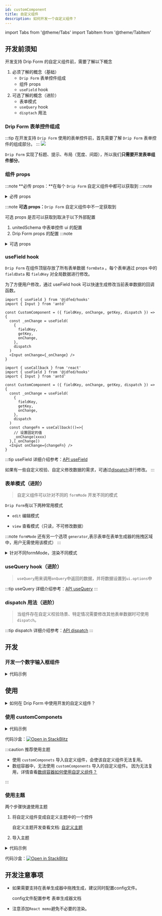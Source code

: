 ```yaml
---
id: customComponent
title: 自定义组件
description: 如何开发一个自定义组件？
---
```


import Tabs from '@theme/Tabs'
import TabItem from '@theme/TabItem'

## 开发前须知

开发支持 Drip Form 的自定义组件前，需要了解以下概念

1. 必须了解的概念（基础）
   - `Drip Form` 表单控件组成
   - 组件 props
   - `useField` hook
1. 可选了解的概念（进阶）
   - 表单模式
   - `useQuery` hook
   - `disptach` 用法

### Drip Form 表单控件组成

:::tip
在开发支持 `Drip Form` 使用的表单控件前，首先需要了解 `Drip Form` 表单控件的组成部分。
:::
![](https://img13.360buyimg.com/imagetools/jfs/t1/8978/25/20797/43362/63b52c27F35db8f94/3cd9b7b2d68e1f13.png)

`Drip Form` 实现了标题、提示、布局（宽度、间距），所以我们**只需要开发表单组件部分**。

### 组件 props

:::note
**必传 props：**在每个 `Drip Form` 自定义组件中都可以获取到
:::note

<details>
<summary>必传 props</summary>

```typescript
export declare type CommonProps = {
  //表单绑定的数据key
  fieldKey: string
  //表单的数据
  fieldData: any
  //操作全局状态的方法
  dispatch: Dispatch
  /**
   * 获取fieldKey在unitedSchema、uiSchema、dataSchema中的路径
   * 用于配合dispatch修改全局状态
   */
  getKey: GetKey
}
```

- dispatch 用法参考下面介绍；
- getKey 的用法详细查看：[API getKey](../API/utils/getkey)

</details>

:::note
**可选 props：**`Drip Form` 自定义组件中不一定获取到

可选 props 是否可以获取到取决于以下外部配置

1. unitedSchema 中表单控件 ui 的配置
1. Drip Form props 的配置
:::note
<details>

<summary>可选 props</summary>

```typescript
declare type DripFormEventType = {
  type: string
  payload: any
}
declare type DripFormEventFuncType = (event: DripFormEventType) => any

export declare type Props = Partial<{
  //unitedSchema中ui.style字段
  style: CSSProperties
  //用户无需关心，传递给useField
  onChange: string
  //用户无需关心，传递给useQuery
  queryFunc: (...args: any[]) => any
  //用户无需关心，传递给useQuery
  requestCache: boolean
  /**
   * 当前表单的模式
   * edit：当前表单为编辑模式
   * generator：当前表单是在form-generator的拖拽区域中
   * view：当前表单为只读模式
   */
  formMode: 'edit' | 'generator' | 'view'
  // onEvent的事件注册
  fireEvent: DripFormEventFuncType
}>
```

- `useField` 参考下面介绍：
- `useQuery` 参考下面介绍；
- `formMode` 参考下面表单模式介绍：
- `fireEvent` 用法详细参考：[API onEvent](../API/formProp/onEvent)

</details>

### useField hook

`Drip Form` 在组件顶层存放了所有表单数据 `formData` 。每个表单通过 props 中的`fieldData` 和 `fieldKey` 对全局数据进行修改。

为了方便用户修改，通过 useField hook 可以快速生成修改当前表单数据的回调函数。

<Tabs>
<TabItem label="事件中使用" value="event">

```tsx
import { useField } from '@jdfed/hooks'
import { Input } from 'antd'

const CustomComponent = ({ fieldKey, onChange, getKey, dispatch }) => {
  const _onChange = useField(
    {
      fieldKey,
      getKey,
      onChange,
    },
    dispatch
  )
  <Input onChange={_onChange} />
}
```

</TabItem>
<TabItem label="直接传递值" value="value">

```tsx
import { useCallback } from 'react'
import { useField } from '@jdfed/hooks'
import { Input } from 'antd'

const CustomComponent = ({ fieldKey, onChange, getKey, dispatch }) => {
  const _onChange = useField(
    {
      fieldKey,
      getKey,
      onChange,
    },
    dispatch
  )
  const changeFn = useCallback(()=>{
    // 设置固定的值
    _onChange(xxxx)
  },[_onChange])
  <Input onChange={changeFn} />
}
```

</TabItem>
</Tabs>


:::tip
useField 详细介绍参考：[API useField](../API/hooks/useField)

如果有一些自定义校验、自定义修改数据的需求，可通过[dispatch](customComponent#dispatch-%E7%94%A8%E6%B3%95%E8%BF%9B%E9%98%B6)进行修改。
:::

### 表单模式（进阶）

> 自定义组件可以针对不同的 `formMode` 开发不同的模式

`Drip Form`有以下两种常用模式

- `edit` 编辑模式

- `view` 查看模式（只读，不可修改数据）

:::note
`formMode` 还有另一个选项 `generator`,表示表单在表单生成器的拖拽区域中，用户无需使用该模式）
:::

<details>
<summary>针对不同formMode，渲染不同模式</summary>

```tsx
import React, { memo } from 'react'
import { InputNumber } from 'antd'
import { useField } from '@jdfed/hooks'

const NumberField = ({
  onChange,
  fieldData,
  fieldKey,
  dispatch,
  getKey,
  formMode,
  ...restProps
}) => {
  const _onChange = useField(
    { fieldKey, onChange, getKey },
    dispatch
  )
  //highlight-start
  // 查看 模式
  if (formMode === 'view') return fieldData || null
  // 编辑模式
  return (
    <InputNumber
      onChange={_onChange}
      value={fieldData}
      {...restProps}
    />
  )
  //highlight-end
}
export const numberField = memo(NumberField)
```

</details>


### useQuery hook（进阶）

> `useQuery`用来调用`onQuery`中返回的数据，并将数据设置到`ui.options`中

:::tip
useQuery 详细介绍参考：[API useQuery](../API/hooks/useQuery)
:::

### dispatch 用法（进阶）

> 当组件存在自定义校验场景、特定情况需要修改其他表单数据时可使用`dispatch`。

:::tip
dispatch 详细介绍参考：[API dispatch](../API/utils/dispatch)
:::

## 开发

### 开发一个数字输入框组件

<details>
<summary>代码示例</summary>

```tsx
import React, { memo } from 'react'
import { InputNumber } from 'antd'
import { useField } from '@jdfed/hooks'

const NumberField = ({
  onChange,
  fieldData,
  fieldKey,
  dispatch,
  getKey,
  formMode,
  ...restProps
}) => {
  const _onChange = useField(
    { fieldKey, onChange, getKey },
    dispatch
  )
  // view 查看模式
  if (formMode === 'view') return fieldData || null
	// edit 编辑模式
  return (
    <InputNumber
      onChange={_onChange}
      value={fieldData}
      {...restProps}
    />
  )
}

export const numberField = memo(NumberField)
```

</details>

## 使用

<details>
<summary>如何在 Drip Form 中使用开发的自定义组件？</summary>

`Drip Form` 有两种导入自定义组件的方法。
- 使用 **customComponets**
- 使用 **主题**

可以**根据自定义组件的使用程度、组件是否需要复用来选择**使用哪种方法。
- 自定义组件只在当前表单使用，则使用 **customComponents** 导入使用；
- 自定义组件后续可能在其他场景或表单中使用，则使用 **主题**；

</details>

### 使用 customComponets

<details>
<summary>代码示例</summary>

<Tabs>
<TabItem value="App.ts" label="App.tsx">

```tsx
import DripForm from '@jdfed/drip-form';
import antd from '@jdfed/drip-form-theme-antd';
import unitedSchema from './unitedSchema';
//highlight-next-line
import { numberField } from './numberField';
import '@jdfed/drip-form/dist/index.css';
import '@jdfed/drip-form-theme-antd/dist/index.css';
import 'antd/dist/antd.css';

// 需要和fieldKey一致
// highlight-start
const customComponents = {
  number_lAjBzU: numberField,
  number_QmKL9J: numberField,
};
// highlight-end

function App() {
  return (
    <DripForm
      // 表单配置文件
      unitedSchema={unitedSchema}
      // 导入antd主题
      uiComponents={{ antd }}
      //导入自定义组件
			// highlight-next-line
      customComponents={customComponents}
    ></DripForm>
  );
}

export default App;

```

</TabItem>
<TabItem value="numberField" label="numberField">

```tsx
/**
 * 自定义nubmer组件
 */
import { memo } from 'react';
import { InputNumber } from 'antd';
import { useField } from '@jdfed/hooks';
import { CommonProps } from './global';

const NumberField = ({
  onChange,
  fieldData,
  fieldKey,
  dispatch,
  getKey,
  formMode,
  ...restProps
}: CommonProps) => {
  const _onChange = useField({ fieldKey, onChange, getKey }, dispatch);
  // view 查看模式
  if (formMode === 'view') return fieldData || null;
  // edit 编辑模式
  return <InputNumber onChange={_onChange} value={fieldData} {...restProps} />;
};

export const numberField = memo(NumberField);

```

</TabItem>
<TabItem value="unitedSchema" label="unitedSchema">

```ts
export default {
  type: 'object',
  validateTime: 'change',
  ui: {},
  theme: 'antd',
  schema: [
    {
      type: 'string',
      title: '输入框',
      ui: {
        type: 'text',
        style: {
          width: '100%',
        },
      },
      fieldKey: 'text_5oOHZr',
    },
    {
      type: 'number',
      title: '数字输入框1',
      ui: {
        type: 'custom',
        description: {
          type: 'text',
          title: '第一次使用number自定义组件',
        },
      },
      fieldKey: 'number_lAjBzU',
    },
    {
      type: 'number',
      title: '数字输入框2',
      ui: {
        type: 'custom',
        description: {
          type: 'text',
          title: '第二次使用number自定义组件',
        },
      },
      fieldKey: 'number_QmKL9J',
    },
  ],
};

```

</TabItem>

</Tabs>

</details>

代码沙盒：[![Open in StackBlitz](https://developer.stackblitz.com/img/open_in_stackblitz.svg)](https://stackblitz.com/edit/drip-form-g6iq8d?file=src/App.tsx)


:::caution 推荐使用主题
- 使用 `customComponets` 导入自定义组件，会使该自定义组件无法复用。
- 数组容器中，无法使用 `customComponents` 导入的自定义组件。
	因为无法复用，详情查看[数组容器如何使用自定义组件？](https://github.com/JDFED/drip-form/discussions/185)

:::

### 使用主题
两个步骤快速使用主题

1. 将自定义组件变成自定义主题中的一个控件 

	自定义主题开发查看文档: [自定义主题](../advanced/customTheme)

2. 导入主题

<details>
<summary>代码示例</summary>

<Tabs>
<TabItem value="App.ts" label="App.tsx">

```tsx
/**
 * 使用主题导入自定义组件例子
 * 优点：组件可以重复使用，并且主题可以单独发布npm包，跨业务使用。
 */
import DripForm from '@jdfed/drip-form';
import antd from '@jdfed/drip-form-theme-antd';
import unitedSchema from './unitedSchema';
//highlight-next-line
import customTheme from './customTheme';
import '@jdfed/drip-form/dist/index.css';
import '@jdfed/drip-form-theme-antd/dist/index.css';
import 'antd/dist/antd.css';

function App() {
  return (
    <DripForm
      // 表单配置文件
      unitedSchema={unitedSchema}
      // 导入antd主题和自定义主题customTheme
			//highlight-next-line
      uiComponents={{ antd, customTheme }}
    ></DripForm>
  );
}

export default App;


```

</TabItem>
<TabItem value="customTheme/numberField" label="customTheme/numberField.tsx">

```tsx
/**
 * 自定义nubmer组件
 */
import { memo } from 'react';
import { InputNumber } from 'antd';
import { useField } from '@jdfed/hooks';
import { CommonProps } from '../global';

const NumberField = ({
  onChange,
  fieldData,
  fieldKey,
  dispatch,
  getKey,
  formMode,
  ...restProps
}: CommonProps) => {
  const _onChange = useField({ fieldKey, onChange, getKey }, dispatch);
  // view 查看模式
  if (formMode === 'view') return fieldData || null;
  // edit 编辑模式
  return <InputNumber onChange={_onChange} value={fieldData} {...restProps} />;
};

export const numberField = memo(NumberField);


```

</TabItem>
<TabItem value="customTheme/index.ts" label="customTheme/index.ts">

```ts
/**
 * 导出自定义主题 customTheme
 */
import { numberField } from './numberField';

//highlight-start
export default {
  number: numberField,
  // 自定义主题名字，随意取
  theme: 'customTheme',
};
//highlight-end
```

</TabItem>
<TabItem value="unitedSchema" label="unitedSchema">

```ts
// 表单配置文件

export default {
  type: 'object',
  validateTime: 'change',
  ui: {},
  theme: 'antd',
  schema: [
    {
      type: 'string',
      title: '输入框',
      ui: {
        type: 'text',
        style: {
          width: '100%',
        },
      },
      fieldKey: 'text_5oOHZr',
    },
    {
      type: 'number',
      title: '数字输入框1',
      ui: {
        // 需要和自定义主题名字一致
				//highlight-start
        theme: 'customTheme',
        type: 'number',
				//highlight-end
        description: {
          type: 'text',
          title: '第一次使用number自定义组件',
        },
      },
      fieldKey: 'number_lAjBzU',
    },
    {
      type: 'number',
      title: '数字输入框2',
      ui: {
        // 需要和自定义主题名字一致
				//highlight-start
        theme: 'customTheme',
        type: 'number',
				//highlight-end
        description: {
          type: 'text',
          title: '第二次使用number自定义组件',
        },
      },
      fieldKey: 'number_QmKL9J',
    },
  ],
};

```

</TabItem>
</Tabs>
</details>

代码沙盒：[![Open in StackBlitz](https://developer.stackblitz.com/img/open_in_stackblitz.svg)](https://stackblitz.com/edit/drip-form-oxx5gp?file=src/App.tsx)

## 开发注意事项

- 如果需要支持在表单生成器中拖拽生成，建议同时配置config文件。

	config文件配置参考 表单生成器文档

- 注意添加`React memo`避免不必要的渲染。
 